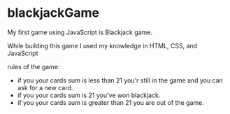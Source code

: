 # blackjackGame
My first game using JavaScript is Blackjack game.

While building this game I used my knowledge in HTML, CSS, and JavaScript

rules of the game:

- if you your cards sum is less than 21 you'r still in the game and you can ask for a new card.
- if you your cards sum is 21 you've won blackjack.
- if you your cards sum is greater than 21 you are out of the game.
